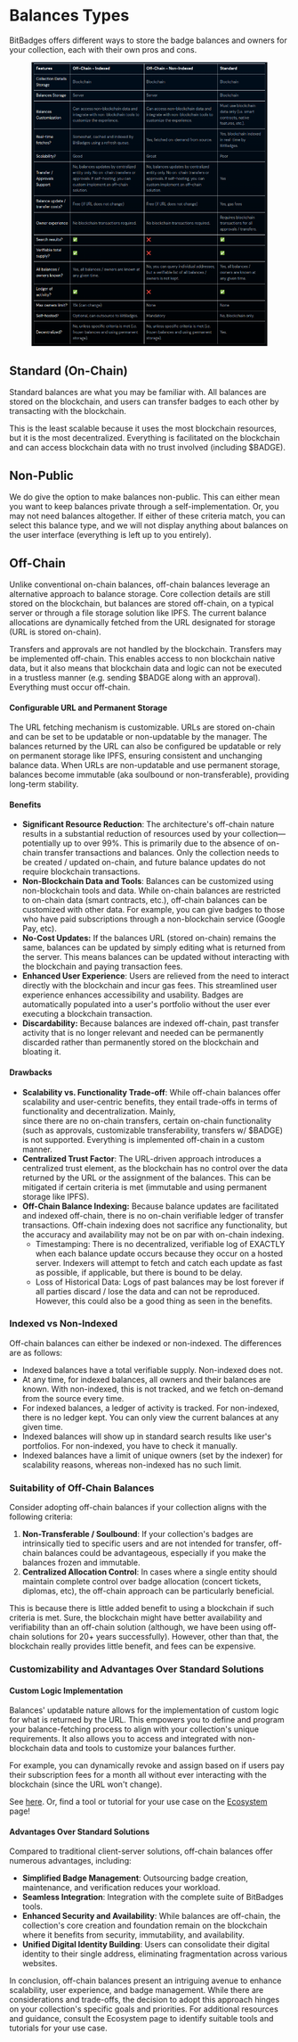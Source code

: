 # Balances Types

BitBadges offers different ways to store the badge balances and owners for your collection, each with their own pros and cons.

<figure><img src="../../.gitbook/assets/image (40).png" alt=""><figcaption></figcaption></figure>

## Standard (On-Chain)

Standard balances are what you may be familiar with. All balances are stored on the blockchain, and users can transfer badges to each other by transacting with the blockchain.

This is the least scalable because it uses the most blockchain resources, but it is the most decentralized. Everything is facilitated on the blockchain and can access blockchain data with no trust involved (including $BADGE).

## Non-Public

We do give the option to make balances non-public. This can either mean you want to keep balances private through a self-implementation. Or, you may not need balances altogether. If either of these criteria match, you can select this balance type, and we will not display anything about balances on the user interface (everything is left up to you entirely).

## Off-Chain

Unlike conventional on-chain balances, off-chain balances leverage an alternative approach to balance storage. Core collection details are still stored on the blockchain, but balances are stored off-chain, on a typical server or through a file storage solution like IPFS. The current balance allocations are dynamically fetched from the URL designated for storage (URL is stored on-chain).

Transfers and approvals are not handled by the blockchain. Transfers may be implemented off-chain. This enables access to non blockchain native data, but it also means that blockchain data and logic can not be executed in a trustless manner (e.g. sending $BADGE along with an approval). Everything must occur off-chain.

#### Configurable URL and Permanent Storage

The URL fetching mechanism is customizable. URLs are stored on-chain and can be set to be updatable or non-updatable by the manager. The balances returned by the URL can also be configured be updatable or rely on permanent storage like IPFS, ensuring consistent and unchanging balance data. When URLs are non-updatable and use permanent storage, balances become immutable (aka soulbound or non-transferable), providing long-term stability.

#### Benefits

* **Significant Resource Reduction**: The architecture's off-chain nature results in a substantial reduction of resources used by your collection—potentially up to over 99%. This is primarily due to the absence of on-chain transfer transactions and balances. Only the collection needs to be created / updated on-chain, and future balance updates do not require blockchain transactions.
* **Non-Blockchain Data and Tools**: Balances can be customized using non-blockchain tools and data. While on-chain balances are restricted to on-chain data (smart contracts, etc.), off-chain balances can be customized with other data. For example, you can give badges to those who have paid subscriptions through a non-blockchain service (Google Pay, etc).
* **No-Cost Updates:** If the balances URL (stored on-chain) remains the same, balances can be updated by simply editing what is returned from the server. This means balances can be updated without interacting with the blockchain and paying transaction fees.
* **Enhanced User Experience**: Users are relieved from the need to interact directly with the blockchain and incur gas fees. This streamlined user experience enhances accessibility and usability. Badges are automatically populated into a user's portfolio without the user ever executing a blockchain transaction.
* **Discardability:** Because balances are indexed off-chain, past transfer activity that is no longer relevant and needed can be permanently discarded rather than permanently stored on the blockchain and bloating it.

#### Drawbacks

* **Scalability vs. Functionality Trade-off**: While off-chain balances offer scalability and user-centric benefits, they entail trade-offs in terms of functionality and decentralization. Mainly,\
  since there are no on-chain transfers, certain on-chain functionality (such as approvals, customizable transferability, transfers w/ $BADGE) is not supported. Everything is implemented off-chain in a custom manner.
* **Centralized Trust Factor**: The URL-driven approach introduces a centralized trust element, as the blockchain has no control over the data returned by the URL or the assignment of the balances. This can be mitigated if certain criteria is met (immutable and using permanent storage like IPFS).
* **Off-Chain Balance Indexing:** Because balance updates are facilitated and indexed off-chain, there is no on-chain verifiable ledger of transfer transactions. Off-chain indexing does not sacrifice any functionality, but the accuracy and availability may not be on par with on-chain indexing.
  * Timestamping: There is no decentralized, verifiable log of EXACTLY when each balance update occurs because they occur on a hosted server. Indexers will attempt to fetch and catch each update as fast as possible, if applicable, but there is bound to be delay.
  * Loss of Historical Data: Logs of past balances may be lost forever if all parties discard / lose the data and can not be reproduced. However, this could also be a good thing as seen in the benefits.

### Indexed vs Non-Indexed

Off-chain balances can either be indexed or non-indexed. The differences are as follows:

* Indexed balances have a total verifiable supply. Non-indexed does not.
* At any time, for indexed balances, all owners and their balances are known. With non-indexed, this is not tracked, and we fetch on-demand from the source every time.
* For indexed balances, a ledger of activity is tracked. For non-indexed, there is no ledger kept. You can only view the current balances at any given time.
* Indexed balances will show up in standard search results like user's portfolios. For non-indexed, you have to check it manually.
* Indexed balances have a limit of unique owners (set by the indexer) for scalability reasons, whereas non-indexed has no such limit.

### Suitability of Off-Chain Balances

Consider adopting off-chain balances if your collection aligns with the following criteria:

1. **Non-Transferable / Soulbound**: If your collection's badges are intrinsically tied to specific users and are not intended for transfer, off-chain balances could be advantageous, especially if you make the balances frozen and immutable.
2. **Centralized Allocation Control**: In cases where a single entity should maintain complete control over badge allocation (concert tickets, diplomas, etc), the off-chain approach can be particularly beneficial.

This is because there is little added benefit to using a blockchain if such criteria is met. Sure, the blockchain might have better availability and verifiability than an off-chain solution (although, we have been using off-chain solutions for 20+ years successfully). However, other than that, the blockchain really provides little benefit, and fees can be expensive.

### Customizability and Advantages Over Standard Solutions

#### Custom Logic Implementation

Balances' updatable nature allows for the implementation of custom logic for what is returned by the URL. This empowers you to define and program your balance-fetching process to align with your collection's unique requirements. It also allows you to access and integrated with non-blockchain data and tools to customize your balances further.

For example, you can dynamically revoke and assign based on if users pay their subscription fees for a month all without ever interacting with the blockchain (since the URL won't change).

See [here](broken-reference/). Or, find a tool or tutorial for your use case on the [Ecosystem ](../ecosystem/)page!

#### Advantages Over Standard Solutions

Compared to traditional client-server solutions, off-chain balances offer numerous advantages, including:

* **Simplified Badge Management**: Outsourcing badge creation, maintenance, and verification reduces your workload.
* **Seamless Integration**: Integration with the complete suite of BitBadges tools.
* **Enhanced Security and Availability**: While balances are off-chain, the collection's core creation and foundation remain on the blockchain where it benefits from security, immutability, and availability.
* **Unified Digital Identity Building**: Users can consolidate their digital identity to their single address, eliminating fragmentation across various websites.

In conclusion, off-chain balances present an intriguing avenue to enhance scalability, user experience, and badge management. While there are considerations and trade-offs, the decision to adopt this approach hinges on your collection's specific goals and priorities. For additional resources and guidance, consult the Ecosystem page to identify suitable tools and tutorials for your use case.
